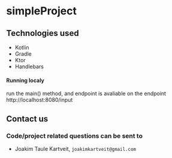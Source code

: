 # simpleProject

## Technologies used
* Kotlin
* Gradle
* Ktor
* Handlebars

#### Running localy
run the main() method, and endpoint is avaliable on the endpoint http://localhost:8080/input


## Contact us
### Code/project related questions can be sent to
* Joakim Taule Kartveit, `joakimkartveit@gmail.com`
